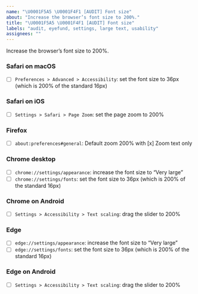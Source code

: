```yaml
---
name: "\U0001F5A5 \U0001F4F1 [AUDIT] Font size"
about: "Increase the browser’s font size to 200%."
title: "\U0001F5A5 \U0001F4F1 [AUDIT] Font size"
labels: "audit, eyefund, settings, large text, usability"
assignees: ""
---
```

Increase the browser’s font size to 200%.

### Safari on macOS

- [ ] `Preferences > Advanced > Accessibility`: set the font size to 36px (which is 200% of the standard 16px)

### Safari on iOS

- [ ] `Settings > Safari > Page Zoom`: set the page zoom to 200%

### Firefox

- [ ] `about:preferences#general`: Default zoom 200% with [x] Zoom text only

### Chrome desktop

- [ ] `chrome://settings/appearance`: increase the font size to “Very large”
- [ ] `chrome://settings/fonts`: set the font size to 36px (which is 200% of the standard 16px)

### Chrome on Android

- [ ] `Settings > Accessibility > Text scaling`: drag the slider to 200%

### Edge

- [ ] `edge://settings/appearance`: increase the font size to “Very large”
- [ ] `edge://settings/fonts`: set the font size to 36px (which is 200% of the standard 16px)

### Edge on Android

- [ ] `Settings > Accessibility > Text scaling`: drag the slider to 200%
